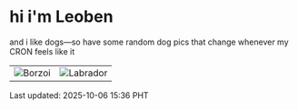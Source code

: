 # hi i'm Leoben

and i like dogs—so have some random dog pics that change whenever my CRON feels like it

|  |  |
|--------|----------|
| ![Borzoi](https://random-dog-vercel.vercel.app/api/random-borzoi?v=1759736207) | ![Labrador](https://random-dog-vercel.vercel.app/api/random-labrador?v=1759736207) |

Last updated: 2025-10-06 15:36 PHT

